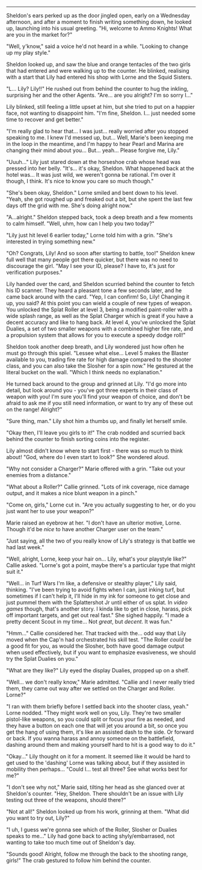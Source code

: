 ***

Sheldon's ears perked up as the door jingled open, early on a Wednesday afternoon, and after a moment to finish writing something down, he looked up, launching into his usual greeting. "Hi, welcome to Ammo Knights! What are you in the market for?"

"Well, y'know," said a voice he'd not heard in a while. "Looking to change up my play style."

Sheldon looked up, and saw the blue and orange tentacles of the two girls that had entered and were walking up to the counter. He blinked, realising with a start that Lily had entered his shop with Lorne and the Squid Sisters.

"L... Lily? Lily!!" He rushed out from behind the counter to hug the inkling, surprising her and the other Agents. "Are... are you alright? I'm so sorry I..."

Lily blinked, still feeling a little upset at him, but she tried to put on a happier face, not wanting to disappoint him. "I'm fine, Sheldon. I... just needed some time to recover and get better."

"I'm really glad to hear that... I was just... really worried after you stopped speaking to me. I knew I'd messed up, but... Well, Marie's been keeping me in the loop in the meantime, and I'm happy to hear Pearl and Marina are changing their mind about you... But... yeah... Please forgive me, Lily."

"Uuuh..." Lily just stared down at the horseshoe crab whose head was pressed into her belly. "It's... it's okay, Sheldon. What happened back at the hotel was... It was just wild, we weren't gonna be rational. I'm over it though, I think. It's nice to know you care so much though."

"She's been okay, Sheldon." Lorne smiled and bent down to his level. "Yeah, she got roughed up and freaked out a bit, but she spent the last few days off the grid with me. She's doing alright now."

"A...alright." Sheldon stepped back, took a deep breath and a few moments to calm himself. "Well, uhm, how can I help you two today?"

"Lily just hit level 6 earlier today," Lorne told him with a grin. "She's interested in trying something new."

"Oh? Congrats, Lily! And so soon after starting to battle, too!" Sheldon knew full well that many people got there quicker, but there was no need to discourage the girl. "May I see your ID, please? I have to, it's just for verification purposes."

Lily handed over the card, and Sheldon scurried behind the counter to fetch his ID scanner. They heard a pleasant tone a few seconds later, and he came back around with the card. "Yep, I can confirm! So, Lily! Changing it up, you said? At this point you can wield a couple of new types of weapon. You unlocked the Splat Roller at level 3, being a modified paint-roller with a wide splash range, as well as the Splat Charger which is great if you have a decent accuracy and like to hang back. At level 4, you've unlocked the Splat Dualies, a set of two smaller weapons with a combined higher fire rate, and a propulsion system that allows for you to execute a speedy dodge roll!"

Sheldon took another deep breath, and Lily wondered just how often he must go through this spiel. "Lessee what else... Level 5 makes the Blaster available to you, trading fire rate for high damage compared to the shooter class, and you can also take the Slosher for a spin now." He gestured at the literal bucket on the wall. "Which I think needs no explanation."

He turned back around to the group and grinned at Lily. "I'd go more into detail, but look around you - you've got three experts in their class of weapon with you! I'm sure you'll find your weapon of choice, and don't be afraid to ask me if you still need information, or want to try any of these out on the range! Alright?"

"Sure thing, man." Lily shot him a thumbs up, and finally let herself smile.

"Okay then, I'll leave you girls to it!" The crab nodded and scurried back behind the counter to finish sorting coins into the register.

Lily almost didn't know where to start first - there was so much to think about! "God, where do I even start to look?" She wondered aloud.

"Why not consider a Charger?" Marie offered with a grin. "Take out your enemies from a distance."

"What about a Roller?" Callie grinned. "Lots of ink coverage, nice damage output, and it makes a nice blunt weapon in a pinch."

"Come on, girls," Lorne cut in. "Are you actually suggesting to her, or do you just want her to use your weapon?"

Marie raised an eyebrow at her. "I don't have an ulterior motive, Lorne. Though it'd be *nice* to have another Charger user on the team."

"Just saying, all the two of you really know of Lily's strategy is that battle we had last week."

"Well, alright, Lorne, keep your hair on... Lily, what's your playstyle like?" Callie asked. "Lorne's got a point, maybe there's a particular type that might suit it."

"Well... in Turf Wars I'm like, a defensive or stealthy player," Lily said, thinking. "I've been trying to avoid fights when I can, just inking turf, but sometimes if I can't help it, I'll hide in my ink for someone to get close and just pummel them with the Splattershot Jr until either of us splat. In *video games* though, that's another story. I kinda like to get in close, harass, pick off important targets, and get out real fast." She sighed happily. "I made a pretty decent Scout in my time... Not *great*, but *decent*. It was fun."

"Hmm..." Callie considered her. That tracked with the... odd way that Lily moved when the Cap'n had orchestrated his skill test. "The Roller *could* be a good fit for you, as would the Slosher, both have good damage output when used effectively, but if you want to emphasize evasiveness, we should try the Splat Dualies on you."

"What are they like?" Lily eyed the display Dualies, propped up on a shelf.

"Well... we don't really know," Marie admitted. "Callie and I never really tried them, they came out way after we settled on the Charger and Roller. Lorne?"

"I ran with them briefly before I settled back into the shooter class, yeah." Lorne nodded. "They might work well on you, Lily. They're two smaller pistol-like weapons, so you could split or focus your fire as needed, and they have a button on each one that will jet you around a bit, so once you get the hang of using them, it's like an assisted dash to the side. Or forward or back. If you wanna harass and annoy someone on the battlefield, dashing around them and making yourself hard to hit is a good way to do it."

"Okay..." Lily thought on it for a moment. It seemed like it would be hard to get used to the 'dashing' Lorne was talking about, but if they assisted in mobility then perhaps... "Could I... test all three? See what works best for me?"

"I don't see why not," Marie said, tilting her head as she glanced over at Sheldon's counter. "Hey, Sheldon. There shouldn't be an issue with Lily testing out three of the weapons, should there?"

"Not at all!" Sheldon looked up from his work, grinning at them. "What did you want to try out, Lily?"

"I uh, I guess we're gonna see which of the Roller, Slosher or Dualies speaks to me..." Lily had gone back to acting shyly/embarrased, not wanting to take too much time out of Sheldon's day.

"Sounds good! Alright, follow me through the back to the shooting range, girls!" The crab gestured to follow him behind the counter.